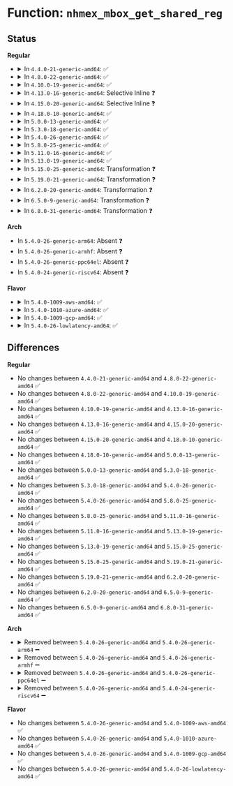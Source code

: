 # Function: <code>nhmex_mbox_get_shared_reg</code>

## Status
<b>Regular</b>
<ul>
<li>
<details>
<summary>In <code>4.4.0-21-generic-amd64</code>: ✅</summary>

```c
bool nhmex_mbox_get_shared_reg(struct intel_uncore_box * box, int idx, u64 config)
```

```json
{
  "name": "nhmex_mbox_get_shared_reg",
  "collision_type": "Unique Static",
  "inline_type": "No",
  "funcs": [
    {
      "addr": 18446744071578942384,
      "name": "nhmex_mbox_get_shared_reg",
      "external": false,
      "loc": "arch/x86/events/intel/uncore_nhmex.c:546",
      "file": "arch/x86/events/intel/uncore_nhmex.c",
      "inline": "seen, unknown",
      "caller_inline": [],
      "caller_func": [
        "arch/x86/events/intel/uncore_nhmex.c:nhmex_mbox_get_constraint",
        "arch/x86/events/intel/uncore_nhmex.c:nhmex_mbox_get_constraint"
      ]
    }
  ],
  "symbols": [
    {
      "addr": 18446744071578942384,
      "name": "nhmex_mbox_get_shared_reg",
      "section": ".text",
      "bind": "STB_LOCAL",
      "size": 490
    }
  ]
}
```
</details>
</li>
<li>
<details>
<summary>In <code>4.8.0-22-generic-amd64</code>: ✅</summary>

```c
bool nhmex_mbox_get_shared_reg(struct intel_uncore_box * box, int idx, u64 config)
```

```json
{
  "name": "nhmex_mbox_get_shared_reg",
  "collision_type": "Unique Static",
  "inline_type": "No",
  "funcs": [
    {
      "addr": 18446744071578938864,
      "name": "nhmex_mbox_get_shared_reg",
      "external": false,
      "loc": "arch/x86/events/intel/uncore_nhmex.c:552",
      "file": "arch/x86/events/intel/uncore_nhmex.c",
      "inline": "seen, unknown",
      "caller_inline": [],
      "caller_func": [
        "arch/x86/events/intel/uncore_nhmex.c:nhmex_mbox_get_constraint",
        "arch/x86/events/intel/uncore_nhmex.c:nhmex_mbox_get_constraint"
      ]
    }
  ],
  "symbols": [
    {
      "addr": 18446744071578938864,
      "name": "nhmex_mbox_get_shared_reg",
      "section": ".text",
      "bind": "STB_LOCAL",
      "size": 482
    }
  ]
}
```
</details>
</li>
<li>
<details>
<summary>In <code>4.10.0-19-generic-amd64</code>: ✅</summary>

```c
bool nhmex_mbox_get_shared_reg(struct intel_uncore_box * box, int idx, u64 config)
```

```json
{
  "name": "nhmex_mbox_get_shared_reg",
  "collision_type": "Unique Static",
  "inline_type": "No",
  "funcs": [
    {
      "addr": 18446744071578939392,
      "name": "nhmex_mbox_get_shared_reg",
      "external": false,
      "loc": "arch/x86/events/intel/uncore_nhmex.c:552",
      "file": "arch/x86/events/intel/uncore_nhmex.c",
      "inline": "seen, unknown",
      "caller_inline": [],
      "caller_func": [
        "arch/x86/events/intel/uncore_nhmex.c:nhmex_mbox_get_constraint",
        "arch/x86/events/intel/uncore_nhmex.c:nhmex_mbox_get_constraint"
      ]
    }
  ],
  "symbols": [
    {
      "addr": 18446744071578939392,
      "name": "nhmex_mbox_get_shared_reg",
      "section": ".text",
      "bind": "STB_LOCAL",
      "size": 482
    }
  ]
}
```
</details>
</li>
<li>
<details>
<summary>In <code>4.13.0-16-generic-amd64</code>: Selective Inline ❓</summary>

```c
bool nhmex_mbox_get_shared_reg(struct intel_uncore_box * box, int idx, u64 config)
```

```json
{
  "name": "nhmex_mbox_get_shared_reg",
  "collision_type": "Unique Static",
  "inline_type": "Selective",
  "funcs": [
    {
      "addr": 18446744071578934784,
      "name": "nhmex_mbox_get_shared_reg",
      "external": false,
      "loc": "arch/x86/events/intel/uncore_nhmex.c:552",
      "file": "arch/x86/events/intel/uncore_nhmex.c",
      "inline": "not declared, inlined",
      "caller_inline": [],
      "caller_func": [
        "arch/x86/events/intel/uncore_nhmex.c:nhmex_mbox_get_constraint",
        "arch/x86/events/intel/uncore_nhmex.c:nhmex_mbox_get_constraint",
        "arch/x86/events/intel/uncore_nhmex.c:nhmex_mbox_get_constraint",
        "arch/x86/events/intel/uncore_nhmex.c:nhmex_mbox_get_constraint"
      ]
    }
  ],
  "symbols": [
    {
      "addr": 18446744071578934784,
      "name": "nhmex_mbox_get_shared_reg",
      "section": ".text",
      "bind": "STB_LOCAL",
      "size": 451
    }
  ]
}
```
</details>
</li>
<li>
<details>
<summary>In <code>4.15.0-20-generic-amd64</code>: Selective Inline ❓</summary>

```c
bool nhmex_mbox_get_shared_reg(struct intel_uncore_box * box, int idx, u64 config)
```

```json
{
  "name": "nhmex_mbox_get_shared_reg",
  "collision_type": "Unique Static",
  "inline_type": "Selective",
  "funcs": [
    {
      "addr": 18446744071578935744,
      "name": "nhmex_mbox_get_shared_reg",
      "external": false,
      "loc": "arch/x86/events/intel/uncore_nhmex.c:553",
      "file": "arch/x86/events/intel/uncore_nhmex.c",
      "inline": "not declared, inlined",
      "caller_inline": [],
      "caller_func": [
        "arch/x86/events/intel/uncore_nhmex.c:nhmex_mbox_get_constraint",
        "arch/x86/events/intel/uncore_nhmex.c:nhmex_mbox_get_constraint",
        "arch/x86/events/intel/uncore_nhmex.c:nhmex_mbox_get_constraint",
        "arch/x86/events/intel/uncore_nhmex.c:nhmex_mbox_get_constraint"
      ]
    }
  ],
  "symbols": [
    {
      "addr": 18446744071578935744,
      "name": "nhmex_mbox_get_shared_reg",
      "section": ".text",
      "bind": "STB_LOCAL",
      "size": 451
    }
  ]
}
```
</details>
</li>
<li>
<details>
<summary>In <code>4.18.0-10-generic-amd64</code>: ✅</summary>

```c
bool nhmex_mbox_get_shared_reg(struct intel_uncore_box * box, int idx, u64 config)
```

```json
{
  "name": "nhmex_mbox_get_shared_reg",
  "collision_type": "Unique Static",
  "inline_type": "No",
  "funcs": [
    {
      "addr": 18446744071578935280,
      "name": "nhmex_mbox_get_shared_reg",
      "external": false,
      "loc": "arch/x86/events/intel/uncore_nhmex.c:553",
      "file": "arch/x86/events/intel/uncore_nhmex.c",
      "inline": "seen, unknown",
      "caller_inline": [],
      "caller_func": [
        "arch/x86/events/intel/uncore_nhmex.c:nhmex_mbox_get_constraint",
        "arch/x86/events/intel/uncore_nhmex.c:nhmex_mbox_get_constraint"
      ]
    }
  ],
  "symbols": [
    {
      "addr": 18446744071578935280,
      "name": "nhmex_mbox_get_shared_reg",
      "section": ".text",
      "bind": "STB_LOCAL",
      "size": 440
    }
  ]
}
```
</details>
</li>
<li>
<details>
<summary>In <code>5.0.0-13-generic-amd64</code>: ✅</summary>

```c
bool nhmex_mbox_get_shared_reg(struct intel_uncore_box * box, int idx, u64 config)
```

```json
{
  "name": "nhmex_mbox_get_shared_reg",
  "collision_type": "Unique Static",
  "inline_type": "No",
  "funcs": [
    {
      "addr": 18446744071578937200,
      "name": "nhmex_mbox_get_shared_reg",
      "external": false,
      "loc": "arch/x86/events/intel/uncore_nhmex.c:553",
      "file": "arch/x86/events/intel/uncore_nhmex.c",
      "inline": "seen, unknown",
      "caller_inline": [],
      "caller_func": [
        "arch/x86/events/intel/uncore_nhmex.c:nhmex_mbox_get_constraint",
        "arch/x86/events/intel/uncore_nhmex.c:nhmex_mbox_get_constraint"
      ]
    }
  ],
  "symbols": [
    {
      "addr": 18446744071578937200,
      "name": "nhmex_mbox_get_shared_reg",
      "section": ".text",
      "bind": "STB_LOCAL",
      "size": 440
    }
  ]
}
```
</details>
</li>
<li>
<details>
<summary>In <code>5.3.0-18-generic-amd64</code>: ✅</summary>

```c
bool nhmex_mbox_get_shared_reg(struct intel_uncore_box * box, int idx, u64 config)
```

```json
{
  "name": "nhmex_mbox_get_shared_reg",
  "collision_type": "Unique Static",
  "inline_type": "No",
  "funcs": [
    {
      "addr": 18446744071578944688,
      "name": "nhmex_mbox_get_shared_reg",
      "external": false,
      "loc": "arch/x86/events/intel/uncore_nhmex.c:553",
      "file": "arch/x86/events/intel/uncore_nhmex.c",
      "inline": "seen, unknown",
      "caller_inline": [],
      "caller_func": [
        "arch/x86/events/intel/uncore_nhmex.c:nhmex_mbox_get_constraint",
        "arch/x86/events/intel/uncore_nhmex.c:nhmex_mbox_get_constraint"
      ]
    }
  ],
  "symbols": [
    {
      "addr": 18446744071578944688,
      "name": "nhmex_mbox_get_shared_reg",
      "section": ".text",
      "bind": "STB_LOCAL",
      "size": 435
    }
  ]
}
```
</details>
</li>
<li>
<details>
<summary>In <code>5.4.0-26-generic-amd64</code>: ✅</summary>

```c
bool nhmex_mbox_get_shared_reg(struct intel_uncore_box * box, int idx, u64 config)
```

```json
{
  "name": "nhmex_mbox_get_shared_reg",
  "collision_type": "Unique Static",
  "inline_type": "No",
  "funcs": [
    {
      "addr": 18446744071578947136,
      "name": "nhmex_mbox_get_shared_reg",
      "external": false,
      "loc": "arch/x86/events/intel/uncore_nhmex.c:553",
      "file": "arch/x86/events/intel/uncore_nhmex.c",
      "inline": "seen, unknown",
      "caller_inline": [],
      "caller_func": [
        "arch/x86/events/intel/uncore_nhmex.c:nhmex_mbox_get_constraint",
        "arch/x86/events/intel/uncore_nhmex.c:nhmex_mbox_get_constraint"
      ]
    }
  ],
  "symbols": [
    {
      "addr": 18446744071578947136,
      "name": "nhmex_mbox_get_shared_reg",
      "section": ".text",
      "bind": "STB_LOCAL",
      "size": 435
    }
  ]
}
```
</details>
</li>
<li>
<details>
<summary>In <code>5.8.0-25-generic-amd64</code>: ✅</summary>

```c
bool nhmex_mbox_get_shared_reg(struct intel_uncore_box * box, int idx, u64 config)
```

```json
{
  "name": "nhmex_mbox_get_shared_reg",
  "collision_type": "Unique Static",
  "inline_type": "No",
  "funcs": [
    {
      "addr": 18446744071578953312,
      "name": "nhmex_mbox_get_shared_reg",
      "external": false,
      "loc": "arch/x86/events/intel/uncore_nhmex.c:553",
      "file": "arch/x86/events/intel/uncore_nhmex.c",
      "inline": "seen, unknown",
      "caller_inline": [],
      "caller_func": [
        "arch/x86/events/intel/uncore_nhmex.c:nhmex_mbox_get_constraint",
        "arch/x86/events/intel/uncore_nhmex.c:nhmex_mbox_get_constraint"
      ]
    }
  ],
  "symbols": [
    {
      "addr": 18446744071578953312,
      "name": "nhmex_mbox_get_shared_reg",
      "section": ".text",
      "bind": "STB_LOCAL",
      "size": 440
    }
  ]
}
```
</details>
</li>
<li>
<details>
<summary>In <code>5.11.0-16-generic-amd64</code>: ✅</summary>

```c
bool nhmex_mbox_get_shared_reg(struct intel_uncore_box * box, int idx, u64 config)
```

```json
{
  "name": "nhmex_mbox_get_shared_reg",
  "collision_type": "Unique Static",
  "inline_type": "No",
  "funcs": [
    {
      "addr": 18446744071578954576,
      "name": "nhmex_mbox_get_shared_reg",
      "external": false,
      "loc": "arch/x86/events/intel/uncore_nhmex.c:553",
      "file": "arch/x86/events/intel/uncore_nhmex.c",
      "inline": "seen, unknown",
      "caller_inline": [],
      "caller_func": [
        "arch/x86/events/intel/uncore_nhmex.c:nhmex_mbox_get_constraint",
        "arch/x86/events/intel/uncore_nhmex.c:nhmex_mbox_get_constraint"
      ]
    }
  ],
  "symbols": [
    {
      "addr": 18446744071578954576,
      "name": "nhmex_mbox_get_shared_reg",
      "section": ".text",
      "bind": "STB_LOCAL",
      "size": 440
    }
  ]
}
```
</details>
</li>
<li>
<details>
<summary>In <code>5.13.0-19-generic-amd64</code>: ✅</summary>

```c
bool nhmex_mbox_get_shared_reg(struct intel_uncore_box * box, int idx, u64 config)
```

```json
{
  "name": "nhmex_mbox_get_shared_reg",
  "collision_type": "Unique Static",
  "inline_type": "No",
  "funcs": [
    {
      "addr": 18446744071578959600,
      "name": "nhmex_mbox_get_shared_reg",
      "external": false,
      "loc": "arch/x86/events/intel/uncore_nhmex.c:553",
      "file": "arch/x86/events/intel/uncore_nhmex.c",
      "inline": "seen, unknown",
      "caller_inline": [],
      "caller_func": [
        "arch/x86/events/intel/uncore_nhmex.c:nhmex_mbox_get_constraint",
        "arch/x86/events/intel/uncore_nhmex.c:nhmex_mbox_get_constraint"
      ]
    }
  ],
  "symbols": [
    {
      "addr": 18446744071578959600,
      "name": "nhmex_mbox_get_shared_reg",
      "section": ".text",
      "bind": "STB_LOCAL",
      "size": 438
    }
  ]
}
```
</details>
</li>
<li>
<details>
<summary>In <code>5.15.0-25-generic-amd64</code>: Transformation ❓</summary>

```c
bool nhmex_mbox_get_shared_reg(struct intel_uncore_box * box, int idx, u64 config)
```

```json
{
  "name": "nhmex_mbox_get_shared_reg",
  "collision_type": "Unique Static",
  "inline_type": "No",
  "funcs": [
    {
      "addr": 0,
      "name": "nhmex_mbox_get_shared_reg",
      "external": false,
      "loc": "arch/x86/events/intel/uncore_nhmex.c:553",
      "file": "arch/x86/events/intel/uncore_nhmex.c",
      "inline": "seen, unknown",
      "caller_inline": [],
      "caller_func": [
        "arch/x86/events/intel/uncore_nhmex.c:nhmex_mbox_get_constraint",
        "arch/x86/events/intel/uncore_nhmex.c:nhmex_mbox_get_constraint"
      ]
    }
  ],
  "symbols": [
    {
      "addr": 18446744071578972512,
      "name": "nhmex_mbox_get_shared_reg",
      "section": ".text",
      "bind": "STB_LOCAL",
      "size": 497
    },
    {
      "addr": 18446744071592045042,
      "name": "nhmex_mbox_get_shared_reg.cold",
      "section": ".text",
      "bind": "STB_LOCAL",
      "size": 114
    }
  ]
}
```
</details>
</li>
<li>
<details>
<summary>In <code>5.19.0-21-generic-amd64</code>: Transformation ❓</summary>

```c
bool nhmex_mbox_get_shared_reg(struct intel_uncore_box * box, int idx, u64 config)
```

```json
{
  "name": "nhmex_mbox_get_shared_reg",
  "collision_type": "Unique Static",
  "inline_type": "No",
  "funcs": [
    {
      "addr": 0,
      "name": "nhmex_mbox_get_shared_reg",
      "external": false,
      "loc": "arch/x86/events/intel/uncore_nhmex.c:553",
      "file": "arch/x86/events/intel/uncore_nhmex.c",
      "inline": "seen, unknown",
      "caller_inline": [],
      "caller_func": [
        "arch/x86/events/intel/uncore_nhmex.c:nhmex_mbox_get_constraint",
        "arch/x86/events/intel/uncore_nhmex.c:nhmex_mbox_get_constraint"
      ]
    }
  ],
  "symbols": [
    {
      "addr": 18446744071578984064,
      "name": "nhmex_mbox_get_shared_reg",
      "section": ".text",
      "bind": "STB_LOCAL",
      "size": 536
    },
    {
      "addr": 18446744071593811600,
      "name": "nhmex_mbox_get_shared_reg.cold",
      "section": ".text",
      "bind": "STB_LOCAL",
      "size": 89
    }
  ]
}
```
</details>
</li>
<li>
<details>
<summary>In <code>6.2.0-20-generic-amd64</code>: Transformation ❓</summary>

```c
bool nhmex_mbox_get_shared_reg(struct intel_uncore_box * box, int idx, u64 config)
```

```json
{
  "name": "nhmex_mbox_get_shared_reg",
  "collision_type": "Unique Static",
  "inline_type": "No",
  "funcs": [
    {
      "addr": 0,
      "name": "nhmex_mbox_get_shared_reg",
      "external": false,
      "loc": "arch/x86/events/intel/uncore_nhmex.c:553",
      "file": "arch/x86/events/intel/uncore_nhmex.c",
      "inline": "seen, unknown",
      "caller_inline": [],
      "caller_func": [
        "arch/x86/events/intel/uncore_nhmex.c:nhmex_mbox_get_constraint",
        "arch/x86/events/intel/uncore_nhmex.c:nhmex_mbox_get_constraint"
      ]
    }
  ],
  "symbols": [
    {
      "addr": 18446744071579003424,
      "name": "nhmex_mbox_get_shared_reg",
      "section": ".text",
      "bind": "STB_LOCAL",
      "size": 536
    },
    {
      "addr": 18446744071595955411,
      "name": "nhmex_mbox_get_shared_reg.cold",
      "section": ".text",
      "bind": "STB_LOCAL",
      "size": 89
    }
  ]
}
```
</details>
</li>
<li>
<details>
<summary>In <code>6.5.0-9-generic-amd64</code>: Transformation ❓</summary>

```c
bool nhmex_mbox_get_shared_reg(struct intel_uncore_box * box, int idx, u64 config)
```

```json
{
  "name": "nhmex_mbox_get_shared_reg",
  "collision_type": "Unique Static",
  "inline_type": "No",
  "funcs": [
    {
      "addr": 0,
      "name": "nhmex_mbox_get_shared_reg",
      "external": false,
      "loc": "arch/x86/events/intel/uncore_nhmex.c:553",
      "file": "arch/x86/events/intel/uncore_nhmex.c",
      "inline": "seen, unknown",
      "caller_inline": [],
      "caller_func": [
        "arch/x86/events/intel/uncore_nhmex.c:nhmex_mbox_get_constraint",
        "arch/x86/events/intel/uncore_nhmex.c:nhmex_mbox_get_constraint"
      ]
    }
  ],
  "symbols": [
    {
      "addr": 18446744071579003392,
      "name": "nhmex_mbox_get_shared_reg",
      "section": ".text",
      "bind": "STB_LOCAL",
      "size": 542
    },
    {
      "addr": 18446744071596472795,
      "name": "nhmex_mbox_get_shared_reg.cold",
      "section": ".text",
      "bind": "STB_LOCAL",
      "size": 93
    }
  ]
}
```
</details>
</li>
<li>
<details>
<summary>In <code>6.8.0-31-generic-amd64</code>: Transformation ❓</summary>

```c
bool nhmex_mbox_get_shared_reg(struct intel_uncore_box * box, int idx, u64 config)
```

```json
{
  "name": "nhmex_mbox_get_shared_reg",
  "collision_type": "Unique Static",
  "inline_type": "No",
  "funcs": [
    {
      "addr": 0,
      "name": "nhmex_mbox_get_shared_reg",
      "external": false,
      "loc": "arch/x86/events/intel/uncore_nhmex.c:553",
      "file": "arch/x86/events/intel/uncore_nhmex.c",
      "inline": "seen, unknown",
      "caller_inline": [],
      "caller_func": [
        "arch/x86/events/intel/uncore_nhmex.c:nhmex_mbox_get_constraint",
        "arch/x86/events/intel/uncore_nhmex.c:nhmex_mbox_get_constraint"
      ]
    }
  ],
  "symbols": [
    {
      "addr": 18446744071579028320,
      "name": "nhmex_mbox_get_shared_reg",
      "section": ".text",
      "bind": "STB_LOCAL",
      "size": 542
    },
    {
      "addr": 18446744071597368137,
      "name": "nhmex_mbox_get_shared_reg.cold",
      "section": ".text",
      "bind": "STB_LOCAL",
      "size": 93
    }
  ]
}
```
</details>
</li>
</ul>
<b>Arch</b>
<ul>
<li>
In <code>5.4.0-26-generic-arm64</code>: Absent ❓
</li>
<li>
In <code>5.4.0-26-generic-armhf</code>: Absent ❓
</li>
<li>
In <code>5.4.0-26-generic-ppc64el</code>: Absent ❓
</li>
<li>
In <code>5.4.0-24-generic-riscv64</code>: Absent ❓
</li>
</ul>
<b>Flavor</b>
<ul>
<li>
<details>
<summary>In <code>5.4.0-1009-aws-amd64</code>: ✅</summary>

```c
bool nhmex_mbox_get_shared_reg(struct intel_uncore_box * box, int idx, u64 config)
```

```json
{
  "name": "nhmex_mbox_get_shared_reg",
  "collision_type": "Unique Static",
  "inline_type": "No",
  "funcs": [
    {
      "addr": 18446744071578947136,
      "name": "nhmex_mbox_get_shared_reg",
      "external": false,
      "loc": "arch/x86/events/intel/uncore_nhmex.c:553",
      "file": "arch/x86/events/intel/uncore_nhmex.c",
      "inline": "seen, unknown",
      "caller_inline": [],
      "caller_func": [
        "arch/x86/events/intel/uncore_nhmex.c:nhmex_mbox_get_constraint",
        "arch/x86/events/intel/uncore_nhmex.c:nhmex_mbox_get_constraint"
      ]
    }
  ],
  "symbols": [
    {
      "addr": 18446744071578947136,
      "name": "nhmex_mbox_get_shared_reg",
      "section": ".text",
      "bind": "STB_LOCAL",
      "size": 435
    }
  ]
}
```
</details>
</li>
<li>
<details>
<summary>In <code>5.4.0-1010-azure-amd64</code>: ✅</summary>

```c
bool nhmex_mbox_get_shared_reg(struct intel_uncore_box * box, int idx, u64 config)
```

```json
{
  "name": "nhmex_mbox_get_shared_reg",
  "collision_type": "Unique Static",
  "inline_type": "No",
  "funcs": [
    {
      "addr": 18446744071578944016,
      "name": "nhmex_mbox_get_shared_reg",
      "external": false,
      "loc": "arch/x86/events/intel/uncore_nhmex.c:553",
      "file": "arch/x86/events/intel/uncore_nhmex.c",
      "inline": "seen, unknown",
      "caller_inline": [],
      "caller_func": [
        "arch/x86/events/intel/uncore_nhmex.c:nhmex_mbox_get_constraint",
        "arch/x86/events/intel/uncore_nhmex.c:nhmex_mbox_get_constraint"
      ]
    }
  ],
  "symbols": [
    {
      "addr": 18446744071578944016,
      "name": "nhmex_mbox_get_shared_reg",
      "section": ".text",
      "bind": "STB_LOCAL",
      "size": 435
    }
  ]
}
```
</details>
</li>
<li>
<details>
<summary>In <code>5.4.0-1009-gcp-amd64</code>: ✅</summary>

```c
bool nhmex_mbox_get_shared_reg(struct intel_uncore_box * box, int idx, u64 config)
```

```json
{
  "name": "nhmex_mbox_get_shared_reg",
  "collision_type": "Unique Static",
  "inline_type": "No",
  "funcs": [
    {
      "addr": 18446744071578947072,
      "name": "nhmex_mbox_get_shared_reg",
      "external": false,
      "loc": "arch/x86/events/intel/uncore_nhmex.c:553",
      "file": "arch/x86/events/intel/uncore_nhmex.c",
      "inline": "seen, unknown",
      "caller_inline": [],
      "caller_func": [
        "arch/x86/events/intel/uncore_nhmex.c:nhmex_mbox_get_constraint",
        "arch/x86/events/intel/uncore_nhmex.c:nhmex_mbox_get_constraint"
      ]
    }
  ],
  "symbols": [
    {
      "addr": 18446744071578947072,
      "name": "nhmex_mbox_get_shared_reg",
      "section": ".text",
      "bind": "STB_LOCAL",
      "size": 435
    }
  ]
}
```
</details>
</li>
<li>
<details>
<summary>In <code>5.4.0-26-lowlatency-amd64</code>: ✅</summary>

```c
bool nhmex_mbox_get_shared_reg(struct intel_uncore_box * box, int idx, u64 config)
```

```json
{
  "name": "nhmex_mbox_get_shared_reg",
  "collision_type": "Unique Static",
  "inline_type": "No",
  "funcs": [
    {
      "addr": 18446744071578947648,
      "name": "nhmex_mbox_get_shared_reg",
      "external": false,
      "loc": "arch/x86/events/intel/uncore_nhmex.c:553",
      "file": "arch/x86/events/intel/uncore_nhmex.c",
      "inline": "seen, unknown",
      "caller_inline": [],
      "caller_func": [
        "arch/x86/events/intel/uncore_nhmex.c:nhmex_mbox_get_constraint",
        "arch/x86/events/intel/uncore_nhmex.c:nhmex_mbox_get_constraint"
      ]
    }
  ],
  "symbols": [
    {
      "addr": 18446744071578947648,
      "name": "nhmex_mbox_get_shared_reg",
      "section": ".text",
      "bind": "STB_LOCAL",
      "size": 435
    }
  ]
}
```
</details>
</li>
</ul>

## Differences
<b>Regular</b>
<ul>
<li>
No changes between <code>4.4.0-21-generic-amd64</code> and <code>4.8.0-22-generic-amd64</code> ✅
</li>
<li>
No changes between <code>4.8.0-22-generic-amd64</code> and <code>4.10.0-19-generic-amd64</code> ✅
</li>
<li>
No changes between <code>4.10.0-19-generic-amd64</code> and <code>4.13.0-16-generic-amd64</code> ✅
</li>
<li>
No changes between <code>4.13.0-16-generic-amd64</code> and <code>4.15.0-20-generic-amd64</code> ✅
</li>
<li>
No changes between <code>4.15.0-20-generic-amd64</code> and <code>4.18.0-10-generic-amd64</code> ✅
</li>
<li>
No changes between <code>4.18.0-10-generic-amd64</code> and <code>5.0.0-13-generic-amd64</code> ✅
</li>
<li>
No changes between <code>5.0.0-13-generic-amd64</code> and <code>5.3.0-18-generic-amd64</code> ✅
</li>
<li>
No changes between <code>5.3.0-18-generic-amd64</code> and <code>5.4.0-26-generic-amd64</code> ✅
</li>
<li>
No changes between <code>5.4.0-26-generic-amd64</code> and <code>5.8.0-25-generic-amd64</code> ✅
</li>
<li>
No changes between <code>5.8.0-25-generic-amd64</code> and <code>5.11.0-16-generic-amd64</code> ✅
</li>
<li>
No changes between <code>5.11.0-16-generic-amd64</code> and <code>5.13.0-19-generic-amd64</code> ✅
</li>
<li>
No changes between <code>5.13.0-19-generic-amd64</code> and <code>5.15.0-25-generic-amd64</code> ✅
</li>
<li>
No changes between <code>5.15.0-25-generic-amd64</code> and <code>5.19.0-21-generic-amd64</code> ✅
</li>
<li>
No changes between <code>5.19.0-21-generic-amd64</code> and <code>6.2.0-20-generic-amd64</code> ✅
</li>
<li>
No changes between <code>6.2.0-20-generic-amd64</code> and <code>6.5.0-9-generic-amd64</code> ✅
</li>
<li>
No changes between <code>6.5.0-9-generic-amd64</code> and <code>6.8.0-31-generic-amd64</code> ✅
</li>
</ul>
<b>Arch</b>
<ul>
<li>
<details>
<summary>Removed between <code>5.4.0-26-generic-amd64</code> and <code>5.4.0-26-generic-arm64</code> ➖</summary>

```c
bool nhmex_mbox_get_shared_reg(struct intel_uncore_box * box, int idx, u64 config)
```
</details>
</li>
<li>
<details>
<summary>Removed between <code>5.4.0-26-generic-amd64</code> and <code>5.4.0-26-generic-armhf</code> ➖</summary>

```c
bool nhmex_mbox_get_shared_reg(struct intel_uncore_box * box, int idx, u64 config)
```
</details>
</li>
<li>
<details>
<summary>Removed between <code>5.4.0-26-generic-amd64</code> and <code>5.4.0-26-generic-ppc64el</code> ➖</summary>

```c
bool nhmex_mbox_get_shared_reg(struct intel_uncore_box * box, int idx, u64 config)
```
</details>
</li>
<li>
<details>
<summary>Removed between <code>5.4.0-26-generic-amd64</code> and <code>5.4.0-24-generic-riscv64</code> ➖</summary>

```c
bool nhmex_mbox_get_shared_reg(struct intel_uncore_box * box, int idx, u64 config)
```
</details>
</li>
</ul>
<b>Flavor</b>
<ul>
<li>
No changes between <code>5.4.0-26-generic-amd64</code> and <code>5.4.0-1009-aws-amd64</code> ✅
</li>
<li>
No changes between <code>5.4.0-26-generic-amd64</code> and <code>5.4.0-1010-azure-amd64</code> ✅
</li>
<li>
No changes between <code>5.4.0-26-generic-amd64</code> and <code>5.4.0-1009-gcp-amd64</code> ✅
</li>
<li>
No changes between <code>5.4.0-26-generic-amd64</code> and <code>5.4.0-26-lowlatency-amd64</code> ✅
</li>
</ul>
